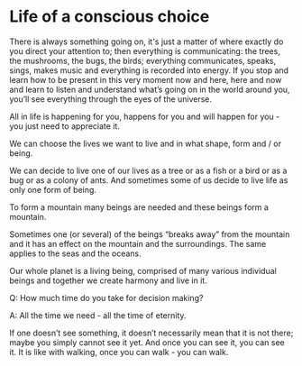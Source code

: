 # Life of a conscious choice

There is always something going on, it's just a matter of where exactly do you direct your attention to; then everything is communicating: the trees, the mushrooms, the bugs, the birds; everything communicates, speaks, sings, makes music and everything is recorded into energy. If you stop and learn how to be present in this very moment now and here, here and now and learn to listen and understand what’s going on in the world around you, you’ll see everything through the eyes of the universe. 

All in life is happening for you, happens for you and will happen for you - you just need to appreciate it.

  

We can choose the lives we want to live and in what shape, form and / or being. 

We can decide to live one of our lives as a tree or as a fish or a bird or as a bug or as a colony of ants. And sometimes some of us decide to live life as only one form of being.

  

To form a mountain many beings are needed and these beings form a mountain. 

Sometimes one (or several) of the beings “breaks away” from the mountain and it has an effect on the mountain and the surroundings. The same applies to the seas and the oceans. 

Our whole planet is a living being, comprised of many various individual beings and together we create harmony and live in it.

  

Q: How much time do you take for decision making?

A: All the time we need - all the time of eternity. 

  

If one doesn’t see something, it doesn’t necessarily mean that it is not there; maybe you simply cannot see it yet. And once you can see it, you can see it. It is like with walking, once you can walk - you can walk. 
